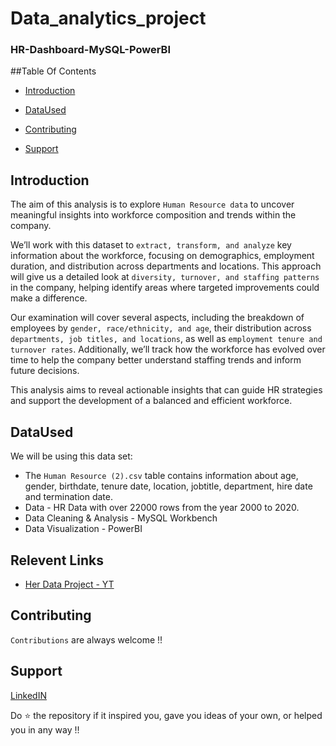 # Data_analytics_project
### HR-Dashboard-MySQL-PowerBI

##Table Of Contents
- [Introduction](#introduction)

- [DataUsed](#dataUsed-used)

- [Contributing](#contributing)

- [Support](#support)


## Introduction

The aim of this analysis is to explore `Human Resource data` to uncover meaningful insights into workforce composition and trends within the company.

We’ll work with this dataset to `extract, transform, and analyze` key information about the workforce, focusing on demographics, employment duration, and distribution across departments and locations. This approach will give us a detailed look at `diversity, turnover, and staffing patterns` in the company, helping identify areas where targeted improvements could make a difference.

Our examination will cover several aspects, including the breakdown of employees by `gender, race/ethnicity, and age`, their distribution across `departments, job titles, and locations`, as well as `employment tenure and turnover rates`. Additionally, we’ll track how the workforce has evolved over time to help the company better understand staffing trends and inform future decisions.

This analysis aims to reveal actionable insights that can guide HR strategies and support the development of a balanced and efficient workforce.

## DataUsed

We will be using this data set:

- The `Human Resource (2).csv` table contains information about age, gender, birthdate, tenure date, location, jobtitle, department, hire date and termination date.
- Data - HR Data with over 22000 rows from the year 2000 to 2020.
- Data Cleaning & Analysis - MySQL Workbench
- Data Visualization - PowerBI

## Relevent Links

- [Her Data Project - YT](https://www.youtube.com/watch?v=PzyZI9uLXvY)
  

## Contributing
`Contributions` are always welcome !!


## Support

[LinkedIN](https://www.linkedin.com/in/muhammad-zaim-18b16089/)

Do ⭐ the repository if it inspired you, gave you ideas of your own, or helped you in any way !!





